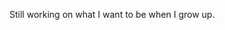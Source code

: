 Still working on what I want to be when I grow up. 

<!---
AprilOC/AprilOC is a ✨ special ✨ repository because its `README.md` (this file) appears on your GitHub profile.
You can click the Preview link to take a look at your changes.
--->
